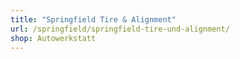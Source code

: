 ```yaml
---
title: "Springfield Tire & Alignment"
url: /springfield/springfield-tire-und-alignment/
shop: Autowerkstatt
---
```

